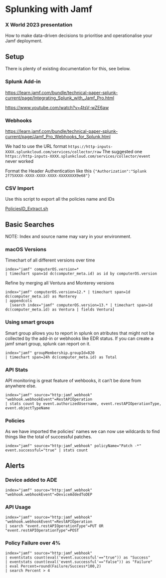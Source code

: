 # Splunking with Jamf
### X World 2023 presentation

How to make data-driven decisions to prioritise and operationalise your Jamf deployment.

## Setup

There is plenty of existing documentation for this, see below.

### Splunk Add-in

https://learn.jamf.com/bundle/technical-paper-splunk-current/page/Integrating_Splunk_with_Jamf_Pro.html

https://www.youtube.com/watch?v=4tsV-wZE6aw

### Webhooks

https://learn.jamf.com/bundle/technical-paper-splunk-current/page/Jamf_Pro_Webhooks_for_Splunk.html

We had to use the URL format `https://http-inputs-XXXX.splunkcloud.com/services/collector/raw`
The suggested one `https://http-inputs-XXXX.splunkcloud.com/services/collector/event` never worked

Format the Header Authentication like this `{"Authorization":"Splunk 2f75XXXX-XXXX-XXXX-XXXX-XXXXXXXX9e68"}`

### CSV Import

Use this script to export all the policies name and IDs

[PoliciesID_Extract.sh
](https://github.com/ooftee/Splunking_with_Jamf/blob/main/PoliciesID_Extract.sh)

## Basic Searches

NOTE: Index and source name may vary in your environment.

### macOS Versions
Timechart of all different versions over time

```
index="jamf" computerOS.version=* 
| timechart span=1d dc(computer_meta.id) as id by computerOS.version
```

Refine by merging all Ventura and Monterey versions

```
index="jamf" computerOS.version=12.* | timechart span=1d dc(computer_meta.id) as Monterey 
| appendcols 
  [search index="jamf" computerOS.version=13.* | timechart span=1d dc(computer_meta.id) as Ventura | fields Ventura]
```

### Using smart groups

Smart group allows you to report in splunk on atributes that might not be collected by the add-in or webhooks like EDR status.
If you can create a jamf smart group, splunk can report on it.

```
index="jamf" groupMembership.groupId=820 
| timechart span=24h dc(computer_meta.id) as Total
```

### API Stats

API monitoring is great feature of wehbooks, it can’t be done from anywhere else.

```
index="jamf" source="http:jamf_webhook" "webhook.webhookEvent"=RestAPIOperation 
| stats count by event.authorizedUsername, event.restAPIOperationType, event.objectTypeName
```

### Policies
As we have imported the policies' names we can now use wildcards to find things like the total of successful patches.

```
index="jamf" source="http:jamf_webhook" policyName="Patch -*" event.successful="true" | stats count
```

## Alerts

### Device added to ADE
```
index="jamf" source="http:jamf_webhook" "webhook.webhookEvent"=DeviceAddedToDEP
```

### API Usage
```
index="jamf" source="http:jamf_webhook" "webhook.webhookEvent"=RestAPIOperation 
| search "event.restAPIOperationType"=PUT OR "event.restAPIOperationType"=POST
```

### Policy Failure over 4%
```
index="jamf" source="http:jamf_webhook" 
| eventstats count(eval('event.successful'=="true")) as "Success" 
| eventstats count(eval('event.successful'=="false")) as "Failure" 
| eval Percent=round(Failure/Success*100,2) 
| search Percent > 4
```
